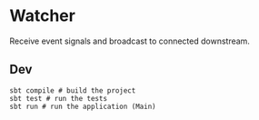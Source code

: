 # Watcher

Receive event signals and broadcast to connected downstream.

## Dev

```shell
sbt compile # build the project
sbt test # run the tests
sbt run # run the application (Main)
```
